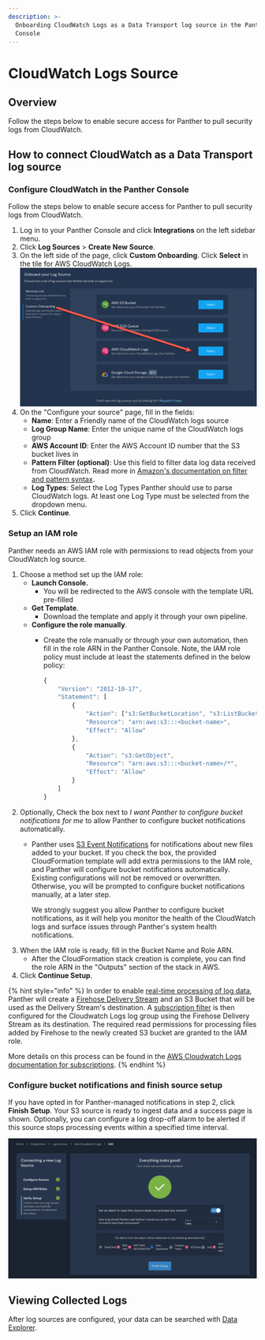 ```yaml
---
description: >-
  Onboarding CloudWatch Logs as a Data Transport log source in the Panther
  Console
---
```


# CloudWatch Logs Source

## Overview

Follow the steps below to enable secure access for Panther to pull security logs from CloudWatch.

## How to connect CloudWatch as a Data Transport log source

### Configure CloudWatch in the Panther Console

Follow the steps below to enable secure access for Panther to pull security logs from CloudWatch.

1. Log in to your Panther Console and click **Integrations** on the left sidebar menu.&#x20;
2. Click **Log Sources** > **Create New Source**.&#x20;
3. On the left side of the page, click **Custom Onboarding**. Click **Select** in the tile for AWS CloudWatch Logs.\
   ![](<../../.gitbook/assets/onboard-cloudwatch (2).png>)
4. On the "Configure your source" page, fill in the fields:
   * **Name**: Enter a Friendly name of the CloudWatch logs source
   * **Log Group Name**: Enter the unique name of the CloudWatch logs group
   * **AWS Account ID**: Enter the AWS Account ID number that the S3 bucket lives in
   * **Pattern Filter (optional)**: Use this field to filter data log data received from CloudWatch. Read more in [Amazon's documentation on filter and pattern syntax](https://docs.aws.amazon.com/AmazonCloudWatch/latest/logs/FilterAndPatternSyntax.html).&#x20;
   * **Log Types**: Select the Log Types Panther should use to parse CloudWatch logs. At least one Log Type must be selected from the dropdown menu.
5. Click **Continue**.

### Setup an IAM role

Panther needs an AWS IAM role with permissions to read objects from your CloudWatch log source.&#x20;

1. Choose a method set up the IAM role:
   * **Launch Console.**
     * You will be redirected to the AWS console with the template URL pre-filled
   * **Get Template**.&#x20;
     * Download the template and apply it through your own pipeline.
   * **Configure the role manually**.&#x20;
     *   Create the role manually or through your own automation, then fill in the role ARN in the Panther Console. Note, the IAM role policy must include at least the statements defined in the below policy:

         ```javascript
         {
             "Version": "2012-10-17",
             "Statement": [
                 {
                     "Action": ["s3:GetBucketLocation", "s3:ListBucket"],
                     "Resource": "arn:aws:s3:::<bucket-name>",
                     "Effect": "Allow"
                 },
                 {
                     "Action": "s3:GetObject",
                     "Resource": "arn:aws:s3:::<bucket-name>/*",
                     "Effect": "Allow"
                 }
             ]
         }
         ```
2. Optionally, Check the box next to _I want Panther to configure bucket notifications for me_ to allow Panther to configure bucket notifications automatically.&#x20;
   *   Panther uses [S3 Event Notifications](https://docs.aws.amazon.com/AmazonS3/latest/userguide/NotificationHowTo.html) for notifications about new files added to your bucket. If you check the box, the provided CloudFormation template will add extra permissions to the IAM role, and Panther will configure bucket notifications automatically. Existing configurations will not be removed or overwritten. Otherwise, you will be prompted to configure bucket notifications manually, at a later step.

       We strongly suggest you allow Panther to configure bucket notifications, as it will help you monitor the health of the CloudWatch logs and surface issues through Panther's system health notifications.
3. When the IAM role is ready, fill in the Bucket Name and Role ARN.
   * After the CloudFormation stack creation is complete, you can find the role ARN in the "Outputs" section of the stack in AWS.
4. Click **Continue Setup**.&#x20;

{% hint style="info" %}
In order to enable [real-time processing of log data](https://docs.aws.amazon.com/AmazonCloudWatch/latest/logs/Subscriptions.html), Panther will create a [Firehose Delivery Stream](https://aws.amazon.com/kinesis/data-firehose) and an S3 Bucket that will be used as the Delivery Stream's destination. A [subscription filter](https://docs.aws.amazon.com/AmazonCloudWatch/latest/logs/CreateSubscriptionFilterFirehose.html) is then configured for the Cloudwatch Logs log group using the Firehose Delivery Stream as its destination. The required read permissions for processing files added by Firehose to the newly created S3 bucket are granted to the IAM role.

More details on this process can be found in the [AWS Cloudwatch Logs documentation for subscriptions](https://docs.aws.amazon.com/AmazonCloudWatch/latest/logs/CrossAccountSubscriptions-Firehose.html).
{% endhint %}



### Configure bucket notifications and finish source setup

If you have opted in for Panther-managed notifications in step 2, click **Finish Setup**. Your S3 source is ready to ingest data and a success page is shown. Optionally, you can configure a log drop-off alarm to be alerted if this source stops processing events within a specified time interval.

![](<../../.gitbook/assets/image (30).png>)

## Viewing Collected Logs

After log sources are configured, your data can be searched with [Data Explorer](../../data-analytics/data-explorer.md).
